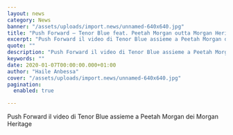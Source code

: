```yaml
---
layout: news
category: News
banner: "/assets/uploads/import.news/unnamed-640x640.jpg"
title: "Push Forward – Tenor Blue feat. Peetah Morgan outta Morgan Heritage"
excerpt: "Push Forward il video di Tenor Blue assieme a Peetah Morgan dei Morgan Heritage"
quote: ""
description: "Push Forward il video di Tenor Blue assieme a Peetah Morgan dei Morgan Heritage"
keywords: ""
date: 2020-01-07T00:00:00.000+01:00
author: "Haile Anbessa"
cover: "/assets/uploads/import.news/unnamed-640x640.jpg"
pagination:
  enabled: true

---
```


Push Forward il video di Tenor Blue assieme a Peetah Morgan dei Morgan Heritage